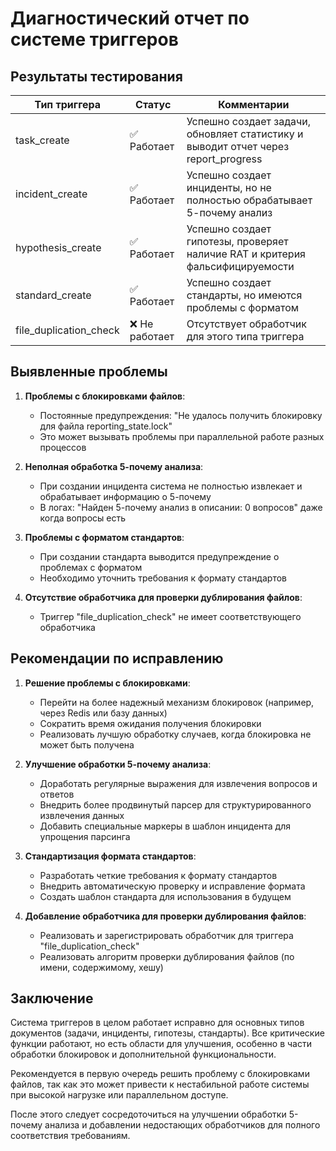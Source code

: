 # Диагностический отчет по системе триггеров

## Результаты тестирования

| Тип триггера | Статус | Комментарии |
|-------------|--------|-------------|
| task_create | ✅ Работает | Успешно создает задачи, обновляет статистику и выводит отчет через report_progress |
| incident_create | ✅ Работает | Успешно создает инциденты, но не полностью обрабатывает 5-почему анализ |
| hypothesis_create | ✅ Работает | Успешно создает гипотезы, проверяет наличие RAT и критерия фальсифицируемости |
| standard_create | ✅ Работает | Успешно создает стандарты, но имеются проблемы с форматом |
| file_duplication_check | ❌ Не работает | Отсутствует обработчик для этого типа триггера |

## Выявленные проблемы

1. **Проблемы с блокировками файлов**:
   - Постоянные предупреждения: "Не удалось получить блокировку для файла reporting_state.lock"
   - Это может вызывать проблемы при параллельной работе разных процессов

2. **Неполная обработка 5-почему анализа**:
   - При создании инцидента система не полностью извлекает и обрабатывает информацию о 5-почему
   - В логах: "Найден 5-почему анализ в описании: 0 вопросов" даже когда вопросы есть

3. **Проблемы с форматом стандартов**:
   - При создании стандарта выводится предупреждение о проблемах с форматом
   - Необходимо уточнить требования к формату стандартов

4. **Отсутствие обработчика для проверки дублирования файлов**:
   - Триггер "file_duplication_check" не имеет соответствующего обработчика

## Рекомендации по исправлению

1. **Решение проблемы с блокировками**:
   - Перейти на более надежный механизм блокировок (например, через Redis или базу данных)
   - Сократить время ожидания получения блокировки
   - Реализовать лучшую обработку случаев, когда блокировка не может быть получена

2. **Улучшение обработки 5-почему анализа**:
   - Доработать регулярные выражения для извлечения вопросов и ответов
   - Внедрить более продвинутый парсер для структурированного извлечения данных
   - Добавить специальные маркеры в шаблон инцидента для упрощения парсинга

3. **Стандартизация формата стандартов**:
   - Разработать четкие требования к формату стандартов
   - Внедрить автоматическую проверку и исправление формата
   - Создать шаблон стандарта для использования в будущем

4. **Добавление обработчика для проверки дублирования файлов**:
   - Реализовать и зарегистрировать обработчик для триггера "file_duplication_check"
   - Реализовать алгоритм проверки дублирования файлов (по имени, содержимому, хешу)

## Заключение

Система триггеров в целом работает исправно для основных типов документов (задачи, инциденты, гипотезы, стандарты). Все критические функции работают, но есть области для улучшения, особенно в части обработки блокировок и дополнительной функциональности.

Рекомендуется в первую очередь решить проблему с блокировками файлов, так как это может привести к нестабильной работе системы при высокой нагрузке или параллельном доступе.

После этого следует сосредоточиться на улучшении обработки 5-почему анализа и добавлении недостающих обработчиков для полного соответствия требованиям.
